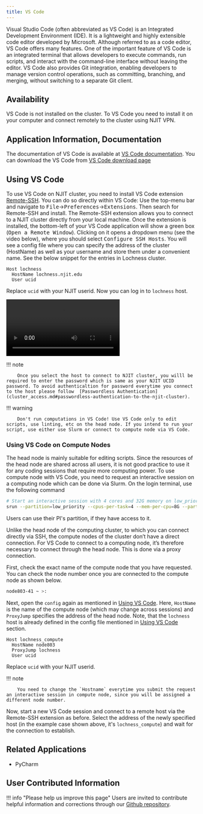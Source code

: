```yaml
---
title: VS Code
---
```

Visual Studio Code (often abbreviated as VS Code) is an Integrated Development Environment (IDE). It is a lightweight and highly extensible code editor developed by Microsoft. Although referred to as a code editor, VS Code offers many features. One of the important feature of VS Code is an integrated terminal that allows developers to execute commands, run scripts, and interact with the command-line interface without leaving the editor. VS Code also provides Git integration, enabling developers to manage version control operations, such as committing, branching, and merging, without switching to a separate Git client. 

## Availability
VS Code is not installed on the cluster. To VS Code you need to install it on your computer and connect remotely to the cluster using NJIT VPN.

## Application Information, Documentation
The documentation of VS Code is available at [VS Code documentation](https://code.visualstudio.com/docs). You can download the VS Code from [VS Code download page](https://code.visualstudio.com/Download)

## Using VS Code
To use VS Code on NJIT cluster, you need to install VS Code extension [Remote-SSH](https://marketplace.visualstudio.com/items?itemName=ms-vscode-remote.remote-ssh). You can do so directly within VS Code: Use the top-menu bar and navigate to <kbd>File</kbd>-><kbd>Preferences</kbd>-><kbd>Extensions</kbd>. Then search for Remote-SSH and install.
The Remote-SSH extension allows you to connect to a NJIT cluster directly from your local machine. Once the extension is installed, the bottom-left of your VS Code application will show a green box (<kbd>Open a Remote Window</kbd>). Clicking on it opens a dropdown menu (see the video below), where you should select <kbd>Configure SSH Hosts</kbd>. You will see a config file where you can specify the address of the cluster (HostName) as well as your username and store them under a convenient name. See the below snippet for the entries in Lochness cluster.
```
Host lochness
  HostName lochness.njit.edu
  User ucid
```
Replace `ucid` with your NJIT userid. Now you can log in to `lochness` host.  

<video controls style="max-width: 500px;">
  <source src="../../../assets/images/vscode.mov" controls>
  Your browser does not support the video tag.
</video>

!!! note

        Once you select the host to connect to NJIT cluster, you willl be required to enter the password which is same as your NJIT UCID password. To avoid authenticaltion for password everytime you connect to the host please follow  [Passwordless Authentication](cluster_access.md#passwordless-authentication-to-the-njit-cluster).

!!! warning

        Don't run computations in VS Code! Use VS Code only to edit scripts, use linting, etc on the head node. If you intend to run your script, use either use Slurm or connect to compute node via VS Code.

### Using VS Code on Compute Nodes
The head node is mainly suitable for editing scripts. Since the resources of the head node are shared across all users, it is not good practice to use it for any coding sessions that require more computing power. To use compute node with VS Code, you need to request an interactive session on a computing node which can be done via Slurm. 
On the login terminal, use the following command 
```bash
# Start an interactive session with 4 cores and 32G memory on low_priority partition
srun --partition=low_priority --cpus-per-task=4 --mem-per-cpu=8G --partition=gpu --pty bash
```
Users can use their PI's partition, if they have access to it.

Unlike the head node of the computing cluster, to which you can connect directly via SSH, the compute nodes of the cluster don’t have a direct connection. For VS Code to connect to a computing node, it’s therefore necessary to connect through the head node. This is done via a proxy connection.

First, check the exact name of the compute node that you have requested. You can check the node number once you are connected to the compute node as shown below. 

```bash
node803-41 ~ >:
```

Next, open the `config` again as mentioned in [Using VS Code](VSCode.md#using-vs-code). 
Here, `HostName` is the name of the compute node (which may change across sessions) and `ProxyJump` specifies the address of the head node. Note, that the `lochness` host is already defined in the config file mentioned in [Using VS Code](VSCode.md#using-vs-code) section.

```ssh
Host lochness_compute
  HostName node803
  ProxyJump lochness
  User ucid
```
Replace `ucid` with your NJIT userid.

!!! note

        You need to change the `Hostname` everytime you submit the request an interactive session in compute node, since you will be assigned a different node number.

Now, start a new VS Code session and connect to a remote host via the Remote-SSH extension as before. Select the address of the newly specified host (in the example case shown above, it's `lochness_compute`) and wait for the connection to establish.
## Related Applications

* PyCharm

## User Contributed Information

!!! info "Please help us improve this page"
        Users are invited to contribute helpful information and corrections
        through our [Github repository](https://github.com/arcs-njit-edu/Docs/blob/main/CONTRIBUTING.md).


